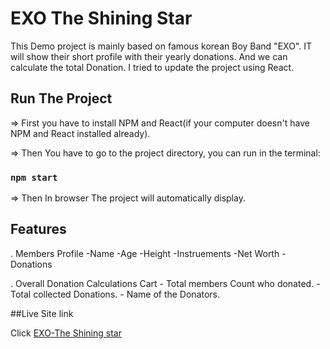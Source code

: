 # EXO The Shining Star 

This Demo project is mainly based on famous korean Boy Band "EXO". IT will show their short profile with their yearly donations. And we can calculate the total Donation. I tried to update the project using React.

## Run The Project
=> First you have to install NPM and React(if your computer doesn't have NPM and React installed already).

=> Then You have to go to the project directory, you can run in the terminal:

### `npm start`

=> Then In browser The project will automatically display.

## Features

. Members Profile
      -Name
      -Age
      -Height
      -Instruements
      -Net Worth
      -Donations

. Overall Donation Calculations Cart
       - Total members Count who donated.
       - Total collected Donations.
       - Name of the Donators.


##Live Site link

Click [EXO-The Shining star](https://exo-the-shining-star.netlify.app/)
